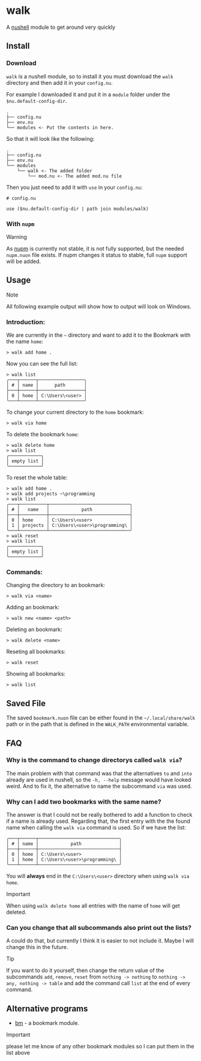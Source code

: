 # walk

A [nushell](https://www.nushell.sh) module to get around very quickly

## Install

### Download

`walk` is a nushell module, so to install it you must download the `walk`
directory and then add it in your `config.nu`.

For example I downloaded it and put it in a `module` folder under the
`$nu.default-config-dir`.

```
.
├── config.nu
├── env.nu
└── modules <- Put the contents in here.
```

So that it will look like the following:

```
.
├── config.nu
├── env.nu
└── modules
    └── walk <- The added folder
        └── mod.nu <- The added mod.nu file
```

Then you just need to add it with `use` in your `config.nu`:

```nushell
# config.nu

use ($nu.default-config-dir | path join modules/walk)
```

### With `nupm`

> [!WARNING]
> As [nupm](https://github.com/nushell/nupm) is currently not stable,
> it is not fully supported, but the needed `nupm.nuon` file exists. If nupm
> changes it status to stable, full `nupm` support will be added.

## Usage

> [!NOTE]
> All following example output will show how to output will look on Windows.

### Introduction:

We are currently in the `~` directory and want to add it to the Bookmark with
the name `home`:

```nushell
> walk add home .
```

Now you can see the full list:

```nushell
> walk list
╭───┬──────┬─────────────────╮
│ # │ name │      path       │
├───┼──────┼─────────────────┤
│ 0 │ home │ C:\Users\<user> │
╰───┴──────┴─────────────────╯
```

To change your current directory to the `home` bookmark:
```nushell
> walk via home
```

To delete the bookmark `home`:

```nushell
> walk delete home
> walk list
╭────────────╮
│ empty list │
╰────────────╯
```

To reset the whole table:

```nushell
> walk add home .
> walk add projects ~\programming
> walk list
╭───┬──────────┬──────────────────────────────╮
│ # │   name   │            path              │
├───┼──────────┼──────────────────────────────┤
│ 0 │ home     │ C:\Users\<user>              │
│ 1 │ projects │ C:\Users\<user>\programming\ │
╰───┴──────────┴──────────────────────────────╯
> walk reset
> walk list
╭────────────╮
│ empty list │
╰────────────╯
```

### Commands:

Changing the directory to an bookmark:

```nushell
> walk via <name>
```

Adding an bookmark:

```nushell
> walk new <name> <path>
```

Deleting an bookmark:

```nushell
> walk delete <name>
```

Reseting all bookmarks:

```nushell
> walk reset
```

Showing all bookmarks:

```nushell
> walk list
```

## Saved File

The saved `bookmark.nuon` file can be either found in the `~/.local/share/walk`
path or in the path that is defined in the `WALK_PATH` environmental variable.

## FAQ

### Why is the command to change directorys called `walk via`?

The main problem with that command was that the alternatives `to` and `into`
already are used in nushell, so the `-h, --help` message would have looked
weird. And to fix it, the alternative to name the subcommand `via` was used.

### Why can I add two bookmarks with the same name?

The answer is that I could not be really bothered to add a function to check if
a name is already used. Regarding that, the first entry with the the found name
when calling the `walk via` command is used. So if we have the list:

```nushell
╭───┬──────┬──────────────────────────────╮
│ # │ name │            path              │
├───┼──────┼──────────────────────────────┤
│ 0 │ home │ C:\Users\<user>              │
│ 1 │ home │ C:\Users\<user>\programming\ │
╰───┴──────┴──────────────────────────────╯
```

You will **always** end in the `C:\Users\<user>` directory when using `walk via home`.

> [!IMPORTANT]
> When using `walk delete home` all entries with the name of `home`
> will get deleted.

### Can you change that all subcommands also print out the lists?

A could do that, but currently I think it is easier to not include it. Maybe I
will change this in the future.

> [!TIP]
> If you want to do it yourself, then change the return value of the subcommands
> `add`, `remove`, `reset` from `nothing -> nothing` to
> `nothing -> any, nothing -> table` and add the command call `list` at the end
> of every command.

## Alternative programs

- [bm](https://raw.githubusercontent.com/nushell/nu_scripts/main/modules/filesystem/bm.nu) -
  a bookmark module.

> [!IMPORTANT]
> please let me know of any other bookmark modules so I can put them in the list
> above
